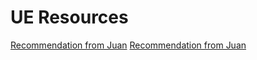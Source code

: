 
# UE Resources
[Recommendation from Juan](https://spring.io/blog/2016/05/31/zero-downtime-deployment-with-a-database)
[Recommendation from Juan](https://thorben-janssen.com/update-database-schema-without-downtime)
